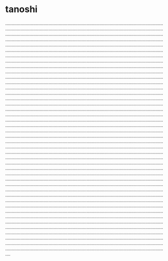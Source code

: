 # tanoshi

........................................................................................................................................................................................................................................................................................................................................................................................................................................................................................................................................................................................................................................................................................................................................................................................................................................................................................................................................................................................................................................................................................................................................................................................................................................................................................................................................................................................................................................................................................................................................................................................................................................................................................................................................................................................................................................................................................................................................................................................................................................................................................................................................................................................................................................................................................................................................................................................................................................................................................................................................................................................................................................................................................................................................................................................................................................................................................................................................................................................................................................................................................................................................................................................................................................................................................................................................................................................................................................................................................................................................................................................................................................................................................................................................................................................................................................................................................................................................................................................................................................................................................................................................................................................................................................................................................................................................................................................................................................................................................................................................................................................................................................................................................................................................................................................................................................................................................................................................................................................................................................................................................................................................................................................................................................................................................................................................................................................................................................................................................................................................................